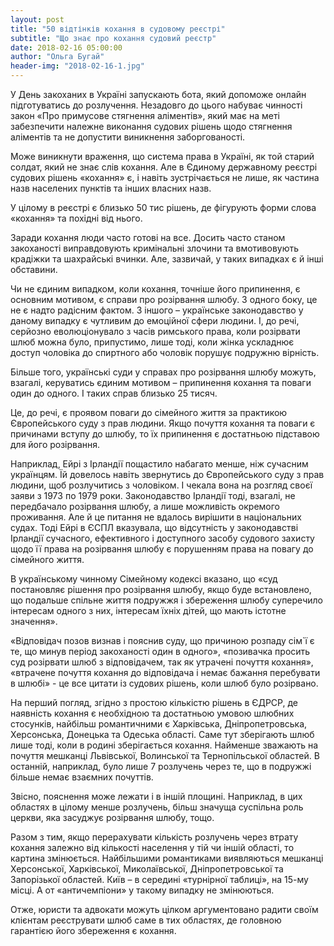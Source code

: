 ```yaml
---
layout: post
title: "50 відтінків кохання в судовому реєстрі"
subtitle: "Що знає про кохання судовий реєстр"
date: 2018-02-16 05:00:00
author: "Ольга Бугай"
header-img: "2018-02-16-1.jpg"
---
```


У День закоханих в Україні запускають бота, який допоможе онлайн підготуватись до розлучення. Незадовго до цього набуває чинності закон «Про примусове стягнення аліментів», який має на меті забезпечити належне виконання судових рішень щодо стягнення аліментів та не допустити виникнення заборгованості.

Може виникнути враження, що система права в Україні, як той старий солдат, який не знає слів кохання. Але в Єдиному державному реєстрі судових рішень «кохання» є, і навіть зустрічається не лише, як частина назв населених пунктів та інших власних назв.

У цілому в реєстрі є близько 50 тис рішень, де фігурують форми слова «кохання» та похідні від нього.  

Заради кохання люди часто готові на все. Досить часто станом закоханості виправдовують кримінальні злочини та вмотивовують крадіжки та шахрайські вчинки. Але, зазвичай, у таких випадках є й інші обставини.

Чи не єдиним випадком, коли кохання, точніше його припинення, є основним мотивом, є справи про розірвання шлюбу. З одного боку, це не є надто радісним фактом. З іншого – українське законодавство у даному випадку є чутливим до емоційної сфери людини. І, до речі, серйозно еволюціонувало з часів римського права, коли розірвати шлюб можна було, припустимо, лише тоді, коли жінка ускладнює доступ чоловіка до спиртного або чоловік порушує подружню вірність.

Більше того, українські суди у справах про розірвання шлюбу можуть, взагалі, керуватись єдиним мотивом – припинення кохання та поваги один до одного. І таких справ близько 25 тисяч.

Це, до речі, є проявом поваги до сімейного життя за практикою Європейського суду з прав людини. Якщо почуття кохання та поваги є причинами вступу до шлюбу, то їх припинення є достатньою підставою для його розірвання. 

Наприклад, Ейрі з Ірландії пощастило набагато менше, ніж сучасним українцям. Їй довелось навіть звернутись до Європейського суду з прав людини, щоб розлучитись з чоловіком. І чекала вона на розгляд своєї заяви з 1973 по 1979 роки. Законодавство Ірландії  тоді, взагалі, не передбачало розірвання шлюбу, а лише можливість окремого проживання. Але й це питання не вдалось вирішити в національних судах. Тоді Ейрі в ЄСПЛ вказувала, що відсутність у законодавстві Ірландії  сучасного,  ефективного  і  доступного  засобу  судового захисту   щодо   її   права   на  розірвання  шлюбу  є  порушенням права на повагу до сімейного життя.

В українському чинному Сімейному кодексі вказано, що «суд постановляє рішення про розірвання шлюбу, якщо буде встановлено, що подальше спільне життя подружжя і збереження шлюбу суперечило інтересам одного з них, інтересам їхніх дітей, що мають істотне значення».  

«Відповідач позов визнав і пояснив суду, що причиною розпаду сім`ї є те, що минув період закоханості один в одного», «позивачка просить суд розірвати шлюб з відповідачем, так як утрачені почуття кохання», «втрачене почуття кохання до відповідача і немає бажання перебувати в шлюбі» - це все цитати із судових рішень, коли шлюб було розірвано.

На перший погляд, згідно з простою кількістю рішень в ЄДРСР, де наявність кохання є необхідною та достатньою умовою шлюбних стосунків, найбільш романтичними є Харківська, Дніпропетровська, Херсонська, Донецька та Одеська області. Саме тут зберігають шлюб лише тоді, коли в родині зберігається кохання. Найменше зважають на почуття мешканці Львівської, Волинської та Тернопільської областей. В останній, наприклад, було лише 7 розлучень через те, що в подружжі більше немає взаємних почуттів.

Звісно, пояснення може лежати і в іншій площині. Наприклад, в цих областях в цілому менше розлучень, більш значуща суспільна роль церкви, яка засуджує розірвання шлюбу, тощо.

Разом з тим, якщо перерахувати кількість розлучень через втрату кохання залежно від кількості населення у тій чи іншій області, то картина змінюється. Найбільшими романтиками виявляються мешканці Херсонської, Харківської, Миколаївської, Дніпропетровської та Запорізької областей. Київ – в середині «турнірної таблиці», на 15-му місці. А от «античемпіони» у такому випадку не змінюються.

Отже, юристи та адвокати можуть цілком аргументовано радити своїм клієнтам реєструвати шлюб саме в тих областях, де головною гарантією його збереження є кохання. 
